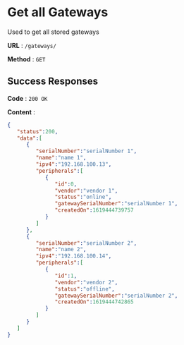 # Get all Gateways
Used to get all stored gateways

**URL** : `/gateways/`

**Method** : `GET`

## Success Responses

**Code** : `200 OK`

**Content** :
```json
{
   "status":200,
   "data":[
      {
         "serialNumber":"serialNumber 1",
         "name":"name 1",
         "ipv4":"192.168.100.13",
         "peripherals":[
            {
               "id":0,
               "vendor":"vendor 1",
               "status":"online",
               "gatewaySerialNumber":"serialNumber 1",
               "createdOn":1619444739757
            }
         ]
      },
      {
         "serialNumber":"serialNumber 2",
         "name":"name 2",
         "ipv4":"192.168.100.14",
         "peripherals":[
            {
               "id":1,
               "vendor":"vendor 2",
               "status":"offline",
               "gatewaySerialNumber":"serialNumber 2",
               "createdOn":1619444742865
            }
         ]
      }
   ]
}
```
